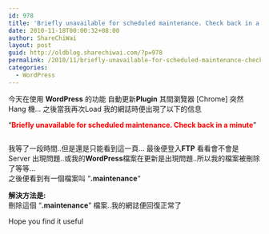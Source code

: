 ```yaml
---
id: 978
title: 'Briefly unavailable for scheduled maintenance. Check back in a minute. &#8211; WordPress'
date: 2010-11-18T00:00:32+08:00
author: ShareChiWai
layout: post
guid: http://oldblog.sharechiwai.com/?p=978
permalink: /2010/11/briefly-unavailable-for-scheduled-maintenance-check-back-in-a-minute/
categories:
  - WordPress
---
```

今天在使用 **WordPress** 的功能 自動更新**Plugin** 其間瀏覽器 [Chrome] 突然 Hang 機&#8230; 之後當我再次Load 我的網誌時便出現了以下的信息

&#8220;<span style="color: #ff0000;"><strong>Briefly unavailable for scheduled maintenance. Check back in a minute</strong></span>&#8221;

[<img class="alignnone size-full wp-image-979" title="WordPressMaintenance" src="https://i1.wp.com/farm6.static.flickr.com/5286/5687869623_0207673633.jpg?w=625" alt="" data-recalc-dims="1" />](https://i1.wp.com/farm6.static.flickr.com/5286/5687869623_0207673633.jpg)

我等了一段時間..但是還是只能看到這一頁&#8230; 最後便登入**FTP** 看看會不會是Server 出現問題..或我的**WordPress**檔案在更新是出現問題..所以我的檔案被刪除了等等&#8230;  
之後便看到有一個檔案叫 &#8220;**.maintenance**&#8220;[<img class="alignnone size-full wp-image-1005" title="FTPMaintenance" src="https://i0.wp.com/farm6.static.flickr.com/5150/5688398564_6ba924b2be.jpg?w=625" alt="" data-recalc-dims="1" />](https://i0.wp.com/farm6.static.flickr.com/5150/5688398564_6ba924b2be.jpg)

**解決方法是:**  
刪除這個 &#8220;**.maintenance**&#8221; 檔案..我的網誌便回復正常了

Hope you find it useful